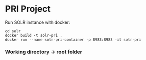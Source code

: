 # PRI Project <NAME TO DECIDE>
 
Run SOLR instance with docker:
```console
cd solr
docker build -t solr-pri .
docker run --name solr-pri-container -p 8983:8983 -it solr-pri
```

### Working directory -> root folder